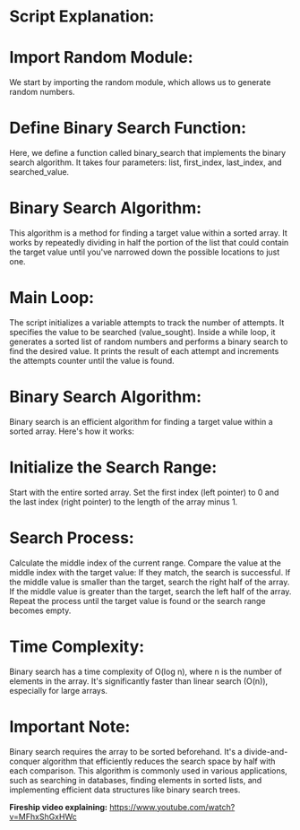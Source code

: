 # **Script Explanation**:
# Import **Random** Module:
We start by importing the random module, which allows us to generate random numbers.

# Define **Binary Search** Function:
Here, we define a function called binary_search that implements the binary search algorithm. It takes four parameters: list, first_index, last_index, and searched_value.

# **Binary Search** Algorithm:
This algorithm is a method for finding a target value within a sorted array. It works by repeatedly dividing in half the portion of the list that could contain the target value until you've narrowed down the possible locations to just one.

# Main **Loop**:
The script initializes a variable attempts to track the number of attempts. It specifies the value to be searched (value_sought). Inside a while loop, it generates a sorted list of random numbers and performs a binary search to find the desired value. It prints the result of each attempt and increments the attempts counter until the value is found.

# Binary Search **Algorithm**:
Binary search is an efficient algorithm for finding a target value within a sorted array. Here's how it works:

# Initialize the **Search** Range:
Start with the entire sorted array. Set the first index (left pointer) to 0 and the last index (right pointer) to the length of the array minus 1.

# **Search** Process:

Calculate the middle index of the current range.
Compare the value at the middle index with the target value:
If they match, the search is successful.
If the middle value is smaller than the target, search the right half of the array.
If the middle value is greater than the target, search the left half of the array.
Repeat the process until the target value is found or the search range becomes empty.
# **Time** Complexity:

Binary search has a time complexity of O(log n), where n is the number of elements in the array. It's significantly faster than linear search (O(n)), especially for large arrays.
# **Important** Note:

Binary search requires the array to be sorted beforehand.
It's a divide-and-conquer algorithm that efficiently reduces the search space by half with each comparison.
This algorithm is commonly used in various applications, such as searching in databases, finding elements in sorted lists, and implementing efficient data structures like binary search trees.

**Fireship video explaining:** https://www.youtube.com/watch?v=MFhxShGxHWc
